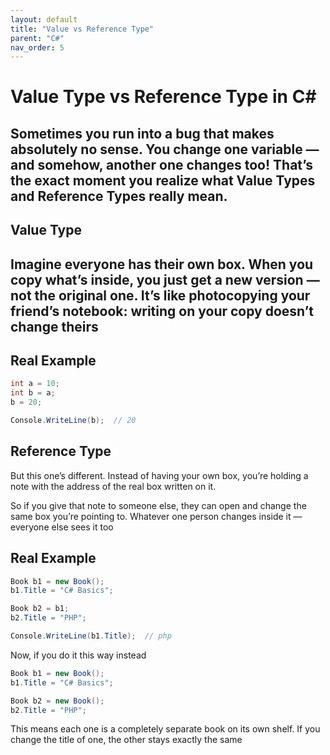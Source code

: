 ```yaml
---
layout: default
title: "Value vs Reference Type"
parent: "C#"
nav_order: 5
---
```


# Value Type vs Reference Type in C#

Sometimes you run into a bug that makes absolutely no sense.
You change one variable — and somehow, another one changes too!
That’s the exact moment you realize what Value Types and Reference Types really mean.
---

## Value Type

Imagine everyone has their own box.
When you copy what’s inside, you just get a new version — not the original one.
It’s like photocopying your friend’s notebook: writing on your copy doesn’t change theirs
---

## Real Example

```csharp
int a = 10;
int b = a;
b = 20;

Console.WriteLine(b);  // 20

```

## Reference Type

But this one’s different.
Instead of having your own box, you’re holding a note with the address of the real box written on it.

So if you give that note to someone else, they can open and change the same box you’re pointing to.
Whatever one person changes inside it — everyone else sees it too


## Real Example

```csharp
Book b1 = new Book();
b1.Title = "C# Basics";

Book b2 = b1;
b2.Title = "PHP";

Console.WriteLine(b1.Title);  // php
```
Now, if you do it this way instead

```csharp
Book b1 = new Book();
b1.Title = "C# Basics";

Book b2 = new Book();
b2.Title = "PHP";
```
This means each one is a completely separate book on its own shelf.
If you change the title of one, the other stays exactly the same